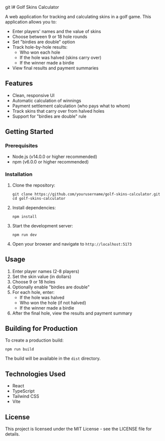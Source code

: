 git l# Golf Skins Calculator

A web application for tracking and calculating skins in a golf game. This application allows you to:

- Enter players' names and the value of skins
- Choose between 9 or 18 hole rounds
- Set "birdies are double" option
- Track hole-by-hole results:
  - Who won each hole
  - If the hole was halved (skins carry over)
  - If the winner made a birdie
- View final results and payment summaries

## Features

- Clean, responsive UI
- Automatic calculation of winnings
- Payment settlement calculation (who pays what to whom)
- Track skins that carry over from halved holes
- Support for "birdies are double" rule

## Getting Started

### Prerequisites

- Node.js (v14.0.0 or higher recommended)
- npm (v6.0.0 or higher recommended)

### Installation

1. Clone the repository:
   ```
   git clone https://github.com/yourusername/golf-skins-calculator.git
   cd golf-skins-calculator
   ```

2. Install dependencies:
   ```
   npm install
   ```

3. Start the development server:
   ```
   npm run dev
   ```

4. Open your browser and navigate to `http://localhost:5173`

## Usage

1. Enter player names (2-8 players)
2. Set the skin value (in dollars)
3. Choose 9 or 18 holes
4. Optionally enable "birdies are double"
5. For each hole, enter:
   - If the hole was halved
   - Who won the hole (if not halved)
   - If the winner made a birdie
6. After the final hole, view the results and payment summary

## Building for Production

To create a production build:

```
npm run build
```

The build will be available in the `dist` directory.

## Technologies Used

- React
- TypeScript
- Tailwind CSS
- Vite

## License

This project is licensed under the MIT License - see the LICENSE file for details.
